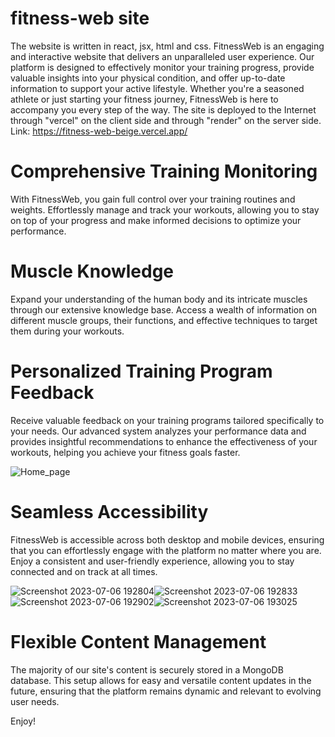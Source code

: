 # fitness-web site

The website is written in react, jsx, html and css.
FitnessWeb is an engaging and interactive website that delivers an unparalleled user experience. Our platform is designed to effectively monitor your training progress, provide valuable insights into your physical condition, and offer up-to-date information to support your active lifestyle. Whether you're a seasoned athlete or just starting your fitness journey, FitnessWeb is here to accompany you every step of the way.
The site is deployed to the Internet through "vercel" on the client side and through "render" on the server side.
Link: https://fitness-web-beige.vercel.app/


# Comprehensive Training Monitoring
With FitnessWeb, you gain full control over your training routines and weights. Effortlessly manage and track your workouts, allowing you to stay on top of your progress and make informed decisions to optimize your performance.

# Muscle Knowledge
Expand your understanding of the human body and its intricate muscles through our extensive knowledge base. Access a wealth of information on different muscle groups, their functions, and effective techniques to target them during your workouts.

# Personalized Training Program Feedback
Receive valuable feedback on your training programs tailored specifically to your needs. Our advanced system analyzes your performance data and provides insightful recommendations to enhance the effectiveness of your workouts, helping you achieve your fitness goals faster.

![Home_page](https://github.com/sbhtknni/fitness-web/assets/109150591/5bcbb75b-2890-4763-8d77-633aade49b04)


# Seamless Accessibility
FitnessWeb is accessible across both desktop and mobile devices, ensuring that you can effortlessly engage with the platform no matter where you are. Enjoy a consistent and user-friendly experience, allowing you to stay connected and on track at all times.

![Screenshot 2023-07-06 192804](https://github.com/sbhtknni/fitness-web/assets/109150591/efc0fe5e-678b-493a-95e0-368af4deac76)![Screenshot 2023-07-06 192833](https://github.com/sbhtknni/fitness-web/assets/109150591/b169f996-af08-400a-92f0-c8464e66aec5)![Screenshot 2023-07-06 192902](https://github.com/sbhtknni/fitness-web/assets/109150591/d62e5dd8-90ba-4ac6-b404-4e9080610beb)![Screenshot 2023-07-06 193025](https://github.com/sbhtknni/fitness-web/assets/109150591/769b99d1-8594-469e-8b7b-84bcdf435919)





# Flexible Content Management
The majority of our site's content is securely stored in a MongoDB database. This setup allows for easy and versatile content updates in the future, ensuring that the platform remains dynamic and relevant to evolving user needs.

Enjoy!
